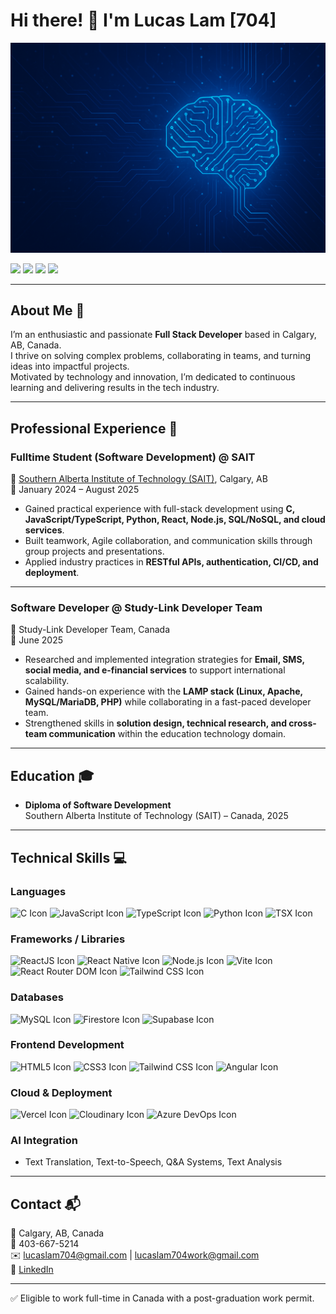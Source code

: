 # Hi there! 👋 I'm Lucas Lam [704]

![Cover Image](cover.png)

[![](https://img.shields.io/badge/Email-lucaslam704%40gmail.com-%230077B5.svg?&style=for-the-badge&logo=gmail&logoColor=white&color=ea4335)](mailto:lucaslam704@gmail.com)
[![](https://img.shields.io/badge/Email-lucaslam704work%40gmail.com-%230077B5.svg?&style=for-the-badge&logo=gmail&logoColor=white&color=4285f4)](mailto:lucaslam704work@gmail.com)
[![](https://img.shields.io/badge/LinkedIn-Lucas%20Lam704-%230077B5.svg?&style=for-the-badge&logo=linkedin&logoColor=white)](https://www.linkedin.com/in/lucaslam704/)
[![](https://img.shields.io/badge/Resume-Lucas%20Lam704-%230077B5.svg?&style=for-the-badge&color=blue)](cover.png)

---

## About Me 🚀

I’m an enthusiastic and passionate **Full Stack Developer** based in Calgary, AB, Canada.  
I thrive on solving complex problems, collaborating in teams, and turning ideas into impactful projects.  
Motivated by technology and innovation, I’m dedicated to continuous learning and delivering results in the tech industry.

---

## Professional Experience 💼

### Fulltime Student (Software Development) @ SAIT  
🏫 [Southern Alberta Institute of Technology (SAIT)](https://www.sait.ca/), Calgary, AB  
📅 January 2024 – August 2025  

- Gained practical experience with full-stack development using **C, JavaScript/TypeScript, Python, React, Node.js, SQL/NoSQL, and cloud services**.  
- Built teamwork, Agile collaboration, and communication skills through group projects and presentations.  
- Applied industry practices in **RESTful APIs, authentication, CI/CD, and deployment**.  

---

### Software Developer @ Study-Link Developer Team  
💼 Study-Link Developer Team, Canada  
📅 June 2025  

- Researched and implemented integration strategies for **Email, SMS, social media, and e-financial services** to support international scalability.  
- Gained hands-on experience with the **LAMP stack (Linux, Apache, MySQL/MariaDB, PHP)** while collaborating in a fast-paced developer team.  
- Strengthened skills in **solution design, technical research, and cross-team communication** within the education technology domain.  

---

## Education 🎓
- **Diploma of Software Development**  
Southern Alberta Institute of Technology (SAIT) – Canada, 2025  

---

## Technical Skills 💻

### Languages
<p>
  <img src="https://cdn.iconscout.com/icon/free/png-512/c-programming-569564.png" alt="C Icon" height="40" width="40" />
  <img src="https://cdn.iconscout.com/icon/free/png-512/javascript-1-225993.png" alt="JavaScript Icon" height="40" width="40" />
  <img src="https://cdn.iconscout.com/icon/free/png-512/typescript-1174965.png" alt="TypeScript Icon" height="40" width="40" />
  <img src="https://cdn.iconscout.com/icon/free/png-512/python-14-569257.png" alt="Python Icon" height="40" width="40" />
  <img src="https://cdn.jsdelivr.net/gh/devicons/devicon/icons/react/react-original.svg" alt="TSX Icon" height="40" width="40" />
</p>

### Frameworks / Libraries
<p>
  <img src="https://cdn.iconscout.com/icon/free/png-512/react-4-1175110.png" alt="ReactJS Icon" height="40" width="40" />
  <img src="https://reactnative.dev/img/header_logo.svg" alt="React Native Icon" height="40" width="40" />
  <img src="https://upload.wikimedia.org/wikipedia/commons/thumb/d/d9/Node.js_logo.svg/590px-Node.js_logo.svg.png" alt="Node.js Icon" height="40" width="40" />
  <img src="https://vitejs.dev/logo.svg" alt="Vite Icon" height="40" width="40" />
  <img src="https://miro.medium.com/v2/resize:fit:572/1*Mo-09Vngs5t_oWGqHZuPtg.png" alt="React Router DOM Icon" height="40" width="40" />
  <img src="https://iconape.com/wp-content/png_logo_vector/tailwind-css-logo.png" alt="Tailwind CSS Icon" height="40" width="60" />
</p>

### Databases
<p>
  <img src="https://www.sprezzatech.com/wiki/images/8/86/Mysql-logo.jpg" alt="MySQL Icon" height="40" width="40" />
  <img src="https://smarx.com/posts/2021/01/hello-firestore-adding-live-data-to-your-web-apps/firestore-featured.png" alt="Firestore Icon" height="40" width="40" />
  <img src="https://supabase.com/dashboard/img/supabase-logo.svg" alt="Supabase Icon" height="40" width="40" />
</p>

### Frontend Development
<p>
  <img src="https://cdn.iconscout.com/icon/free/png-512/html5-2038876-1721675.png" alt="HTML5 Icon" height="40" width="40" />
  <img src="https://cdn.iconscout.com/icon/free/png-512/css3-11-1175239.png" alt="CSS3 Icon" height="40" width="40" />
  <img src="https://iconape.com/wp-content/png_logo_vector/tailwind-css-logo.png" alt="Tailwind CSS Icon" height="40" width="60" />
  <img src="https://cdn.iconscout.com/icon/free/png-512/angular-3-226070.png" alt="Angular Icon" height="40" width="40" />
</p>

### Cloud & Deployment
<p>
  <img src="https://assets.vercel.com/image/upload/v1588805858/repositories/vercel/logo.png" alt="Vercel Icon" height="40" width="40" />
  <img src="https://download.logo.wine/logo/Cloudinary/Cloudinary-Logo.wine.png" alt="Cloudinary Icon" height="40" width="40" />
  <img src="https://www.testmanagement.com/wp-content/uploads/2021/07/microsoft-azure-devops-logo.jpeg" alt="Azure DevOps Icon" height="40" width="40" />
</p>

### AI Integration
- Text Translation, Text-to-Speech, Q&A Systems, Text Analysis  


---

## Contact 📬  
📍 Calgary, AB, Canada  
📱 403-667-5214  
✉️ [lucaslam704@gmail.com](mailto:lucaslam704@gmail.com) | [lucaslam704work@gmail.com](mailto:lucaslam704work@gmail.com)  
🔗 [LinkedIn](https://www.linkedin.com/in/lucaslam704/)  

---

✅ Eligible to work full-time in Canada with a post-graduation work permit.  
